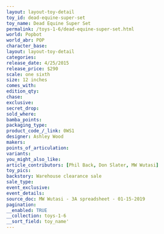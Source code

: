 ```yaml
---
layout: layout-toy-detail 
toy_id: dead-equine-super-set
toy_name: Dead Equine Super Set
permalink: /toys-1-6/dead-equine-super-set.html
world: Popbot
world_abr: POP
character_base: 
layout: layout-toy-detail
categories: 
release_date: 4/25/2015
release_price: $290 
scale: one sixth
size: 12 inches
comes_with: 
edition_qty: 
chase: 
exclusive: 
secret_drop: 
sold_where: 
bamba_points: 
packaging_type: 
product_code_/_link: 0WS1
designer: Ashley Wood
makers: 
points_of_articulation: 
variants: 
you_might_also_like: 
article_contributors: [Phil Back, Don Slater, MW Wutasi]
toy_pics: 
backstory: Warehouse clearance sale
sale_type: 
event_exclusive: 
event_details: 
source_doc: MW Wutasi - 3A spreadsheet - 01-15-2019
pagination: 
__enabled: TRUE
__collection: toys-1-6
__sort_field: toy_name'
---
```

